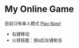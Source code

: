 # My Online Game

目前只有单人模式 [Play Now!](https://app6532.acapp.acwing.com.cn/)

- 右键移动
- 火球技能：按q后左键射击
